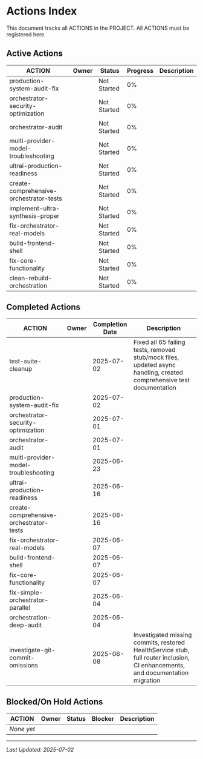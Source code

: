 # Actions Index

This document tracks all ACTIONS in the PROJECT. All ACTIONS must be registered here.

## Active Actions

| ACTION                      | Owner | Status      | Progress | Description |
| --------------------------- | ----- | ----------- | -------- | ----------- |
| production-system-audit-fix | | Not Started | 0% | |
| orchestrator-security-optimization | | Not Started | 0% | |
| orchestrator-audit | | Not Started | 0% | |
| multi-provider-model-troubleshooting | | Not Started | 0% | |
| ultrai-production-readiness | | Not Started | 0% | |
| create-comprehensive-orchestrator-tests | | Not Started | 0% | |
| implement-ultra-synthesis-proper | | Not Started | 0% | |
| fix-orchestrator-real-models | | Not Started | 0% | |
| build-frontend-shell | | Not Started | 0% | |
| fix-core-functionality | | Not Started | 0% | |
| clean-rebuild-orchestration |       | Not Started | 0%       |             |

## Completed Actions

| ACTION                           | Owner | Completion Date | Description                                                                                                                    |
| -------------------------------- | ----- | --------------- | ------------------------------------------------------------------------------------------------------------------------------ |
| test-suite-cleanup              |       | 2025-07-02      | Fixed all 65 failing tests, removed stub/mock files, updated async handling, created comprehensive test documentation        |
| production-system-audit-fix | | 2025-07-02 | |
| orchestrator-security-optimization | | 2025-07-01 | |
| orchestrator-audit | | 2025-07-01 | |
| multi-provider-model-troubleshooting | | 2025-06-23 | |
| ultrai-production-readiness | | 2025-06-16 | |
| create-comprehensive-orchestrator-tests | | 2025-06-16 | |
| fix-orchestrator-real-models | | 2025-06-07 | |
| build-frontend-shell | | 2025-06-07 | |
| fix-core-functionality | | 2025-06-07 | |
| fix-simple-orchestrator-parallel |       | 2025-06-04      |                                                                                                                                |
| orchestration-deep-audit         |       | 2025-06-04      |                                                                                                                                |
| investigate-git-commit-omissions |       | 2025-06-08      | Investigated missing commits, restored HealthService stub, full router inclusion, CI enhancements, and documentation migration |

## Blocked/On Hold Actions

| ACTION     | Owner | Status | Blocker | Description |
| ---------- | ----- | ------ | ------- | ----------- |
| _None yet_ |       |        |         |             |

---

_Last Updated: 2025-07-02_
